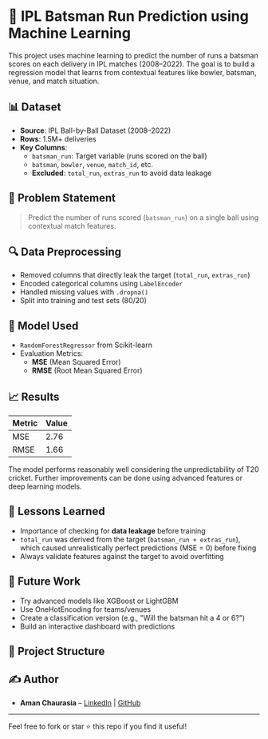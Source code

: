 # 🏏 IPL Batsman Run Prediction using Machine Learning

This project uses machine learning to predict the number of runs a batsman scores on each delivery in IPL matches (2008–2022). The goal is to build a regression model that learns from contextual features like bowler, batsman, venue, and match situation.

## 📊 Dataset

- **Source**: IPL Ball-by-Ball Dataset (2008–2022)
- **Rows**: 1.5M+ deliveries
- **Key Columns**:
  - `batsman_run`: Target variable (runs scored on the ball)
  - `batsman`, `bowler`, `venue`, `match_id`, etc.
  - **Excluded**: `total_run`, `extras_run` to avoid data leakage

## 📌 Problem Statement

> Predict the number of runs scored (`batsman_run`) on a single ball using contextual match features.

## 🔍 Data Preprocessing

- Removed columns that directly leak the target (`total_run`, `extras_run`)
- Encoded categorical columns using `LabelEncoder`
- Handled missing values with `.dropna()`
- Split into training and test sets (80/20)

## 🧠 Model Used

- `RandomForestRegressor` from Scikit-learn
- Evaluation Metrics:
  - **MSE** (Mean Squared Error)
  - **RMSE** (Root Mean Squared Error)

## 📈 Results

| Metric | Value |
|--------|--------|
| MSE    | 2.76   |
| RMSE   | 1.66   |

The model performs reasonably well considering the unpredictability of T20 cricket. Further improvements can be done using advanced features or deep learning models.

## 🧠 Lessons Learned

- Importance of checking for **data leakage** before training
- `total_run` was derived from the target (`batsman_run + extras_run`), which caused unrealistically perfect predictions (MSE = 0) before fixing
- Always validate features against the target to avoid overfitting

## 🚀 Future Work

- Try advanced models like XGBoost or LightGBM
- Use OneHotEncoding for teams/venues
- Create a classification version (e.g., "Will the batsman hit a 4 or 6?")
- Build an interactive dashboard with predictions

## 📂 Project Structure


## ✍️ Author

- **Aman Chaurasia** – [LinkedIn](https://www.linkedin.com/in/theamanchaurasia07) | [GitHub](https://github.com/aman-1111)

---

Feel free to fork or star ⭐ this repo if you find it useful!
